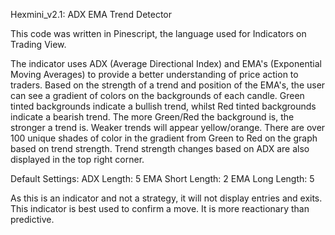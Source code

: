 Hexmini_v2.1: ADX EMA Trend Detector

This code was written in Pinescript, the language used for Indicators on Trading View. 

The indicator uses ADX (Average Directional Index) and EMA's (Exponential Moving Averages) to provide a better understanding of price action to traders.
Based on the strength of a trend and position of the EMA's, the user can see a gradient of colors on the backgrounds of each candle. 
Green tinted backgrounds indicate a bullish trend, whilst Red tinted backgrounds indicate a bearish trend. 
The more Green/Red the background is, the stronger a trend is. Weaker trends will appear yellow/orange. 
There are over 100 unique shades of color in the gradient from Green to Red on the graph based on trend strength.
Trend strength changes based on ADX are also displayed in the top right corner. 

Default Settings:
ADX Length: 5
EMA Short Length: 2
EMA Long Length: 5

As this is an indicator and not a strategy, it will not display entries and exits.
This indicator is best used to confirm a move. It is more reactionary than predictive. 
